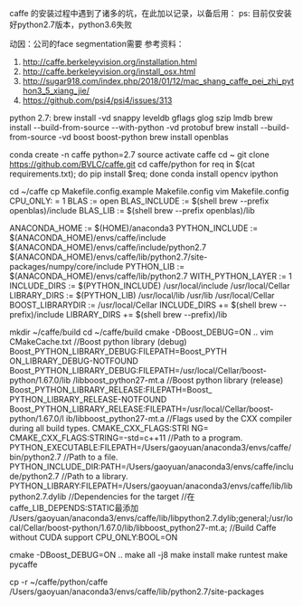 caffe 的安装过程中遇到了诸多的坑，在此加以记录，以备后用：
ps: 目前仅安装好python2.7版本，python3.6失败

动因：公司的face segmentation需要
参考资料：
1. http://caffe.berkeleyvision.org/installation.html
2. http://caffe.berkeleyvision.org/install_osx.html
3. http://sugar918.com/index.php/2018/01/12/mac_shang_caffe_pei_zhi_python3_5_xiang_jie/
4. https://github.com/psi4/psi4/issues/313

python 2.7:
brew install -vd snappy leveldb gflags glog szip lmdb
brew install --build-from-source --with-python -vd protobuf
brew install --build-from-source -vd boost boost-python
brew install openblas



conda create -n caffe python=2.7
source activate caffe
cd ~
git clone https://github.com/BVLC/caffe.git
cd caffe/python
for req in $(cat requirements.txt); do pip install $req; done
conda install opencv ipython

cd ~/caffe
cp Makefile.config.example Makefile.config
vim Makefile.config
CPU_ONLY: = 1
BLAS := open
BLAS_INCLUDE := $(shell brew --prefix openblas)/include
BLAS_LIB := $(shell brew --prefix openblas)/lib

ANACONDA_HOME := $(HOME)/anaconda3
PYTHON_INCLUDE := $(ANACONDA_HOME)/envs/caffe/include \
                  $(ANACONDA_HOME)/envs/caffe/include/python2.7 \
                  $(ANACONDA_HOME)/envs/caffe/lib/python2.7/site-packages/numpy/core/include 
PYTHON_LIB := $(ANACONDA_HOME)/envs/caffe/lib/python2.7
WITH_PYTHON_LAYER := 1
INCLUDE_DIRS := $(PYTHON_INCLUDE) /usr/local/include /usr/local/Cellar
LIBRARY_DIRS := $(PYTHON_LIB) /usr/local/lib /usr/lib /usr/local/Cellar
BOOST_LIBRARYDIR := /usr/local/Cellar
INCLUDE_DIRS += $(shell brew --prefix)/include
LIBRARY_DIRS += $(shell brew --prefix)/lib


mkdir ~/caffe/build
cd ~/caffe/build
cmake -DBoost_DEBUG=ON ..
vim CMakeCache.txt
//Boost python library (debug) Boost_PYTHON_LIBRARY_DEBUG:FILEPATH=Boost_PYTH    ON_LIBRARY_DEBUG-NOTFOUND
Boost_PYTHON_LIBRARY_DEBUG:FILEPATH=/usr/local/Cellar/boost-python/1.67.0/lib    /libboost_python27-mt.a
//Boost python library (release) Boost_PYTHON_LIBRARY_RELEASE:FILEPATH=Boost_    PYTHON_LIBRARY_RELEASE-NOTFOUND
Boost_PYTHON_LIBRARY_RELEASE:FILEPATH=/usr/local/Cellar/boost-python/1.67.0/l    ib/libboost_python27-mt.a
//Flags used by the CXX compiler during all build types. CMAKE_CXX_FLAGS:STRI    NG=
CMAKE_CXX_FLAGS:STRING=-std=c++11
//Path to a program.
PYTHON_EXECUTABLE:FILEPATH=/Users/gaoyuan/anaconda3/envs/caffe/bin/python2.7
//Path to a file.
PYTHON_INCLUDE_DIR:PATH=/Users/gaoyuan/anaconda3/envs/caffe/include/python2.7
//Path to a library.
PYTHON_LIBRARY:FILEPATH=/Users/gaoyuan/anaconda3/envs/caffe/lib/libpython2.7.dylib
//Dependencies for the target
//在caffe_LIB_DEPENDS:STATIC最添加
/Users/gaoyuan/anaconda3/envs/caffe/lib/libpython2.7.dylib;general;/usr/local/Cellar/boost-python/1.67.0/lib/libboost_python27-mt.a;
//Build Caffe without CUDA support
CPU_ONLY:BOOL=ON

cmake -DBoost_DEBUG=ON ..
make all -j8
make install 
make runtest
make pycaffe

cp -r ~/caffe/python/caffe /Users/gaoyuan/anaconda3/envs/caffe/lib/python2.7/site-packages
